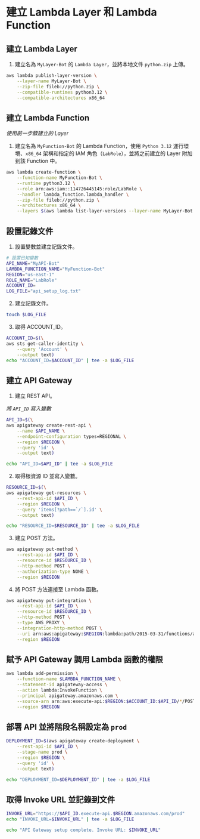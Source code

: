 # 建立 Lambda Layer 和 Lambda Function

## 建立 Lambda Layer

1. 建立名為 `MyLayer-Bot` 的 `Lambda Layer`，並將本地文件 `python.zip` 上傳。

```bash
aws lambda publish-layer-version \
    --layer-name MyLayer-Bot \
    --zip-file fileb://python.zip \
    --compatible-runtimes python3.12 \
    --compatible-architectures x86_64
```

## 建立 Lambda Function

_使用前一步驟建立的 Layer_

1. 建立名為 `MyFunction-Bot` 的 Lambda Function，使用 `Python 3.12` 運行環境、`x86_64` 架構和指定的 IAM 角色（`LabRole`），並將之前建立的 Layer 附加到該 Function 中。

```bash
aws lambda create-function \
    --function-name MyFunction-Bot \
    --runtime python3.12 \
    --role arn:aws:iam::114726445145:role/LabRole \
    --handler lambda_function.lambda_handler \
    --zip-file fileb://python.zip \
    --architectures x86_64 \
    --layers $(aws lambda list-layer-versions --layer-name MyLayer-Bot --query 'LayerVersions[0].LayerVersionArn' --output text)

```

## 設置記錄文件

1. 設置變數並建立記錄文件。

```bash
# 設置已知變數
API_NAME="MyAPI-Bot"
LAMBDA_FUNCTION_NAME="MyFunction-Bot"
REGION="us-east-1"
ROLE_NAME="LabRole"
ACCOUNT_ID=
LOG_FILE="api_setup_log.txt"
```


2. 建立記錄文件。

```bash
touch $LOG_FILE
```

3. 取得 ACCOUNT_ID。

```bash
ACCOUNT_ID=$(\
aws sts get-caller-identity \
    --query 'Account' \
    --output text)
echo "ACCOUNT_ID=$ACCOUNT_ID" | tee -a $LOG_FILE
```

## 建立 API Gateway

1. 建立 REST API。

_將 `API_ID` 寫入變數_

```bash
API_ID=$(\
aws apigateway create-rest-api \
    --name $API_NAME \
    --endpoint-configuration types=REGIONAL \
    --region $REGION \
    --query 'id' \
    --output text)

echo "API_ID=$API_ID" | tee -a $LOG_FILE
```

2. 取得根資源 ID 並寫入變數。

```bash
RESOURCE_ID=$(\
aws apigateway get-resources \
    --rest-api-id $API_ID \
    --region $REGION \
    --query 'items[?path==`/`].id' \
    --output text)

echo "RESOURCE_ID=$RESOURCE_ID" | tee -a $LOG_FILE
```

3. 建立 POST 方法。

```bash
aws apigateway put-method \
    --rest-api-id $API_ID \
    --resource-id $RESOURCE_ID \
    --http-method POST \
    --authorization-type NONE \
    --region $REGION
```

4. 將 POST 方法連接至 Lambda 函數。

```bash
aws apigateway put-integration \
    --rest-api-id $API_ID \
    --resource-id $RESOURCE_ID \
    --http-method POST \
    --type AWS_PROXY \
    --integration-http-method POST \
    --uri arn:aws:apigateway:$REGION:lambda:path/2015-03-31/functions/arn:aws:lambda:$REGION:$ACCOUNT_ID:function:$LAMBDA_FUNCTION_NAME/invocations \
    --region $REGION
```

## 賦予 API Gateway 調用 Lambda 函數的權限

```bash
aws lambda add-permission \
    --function-name $LAMBDA_FUNCTION_NAME \
    --statement-id apigateway-access \
    --action lambda:InvokeFunction \
    --principal apigateway.amazonaws.com \
    --source-arn arn:aws:execute-api:$REGION:$ACCOUNT_ID:$API_ID/*/POST/ \
    --region $REGION
```

## 部署 API 並將階段名稱設定為 `prod`

```bash
DEPLOYMENT_ID=$(aws apigateway create-deployment \
    --rest-api-id $API_ID \
    --stage-name prod \
    --region $REGION \
    --query 'id' \
    --output text)

echo "DEPLOYMENT_ID=$DEPLOYMENT_ID" | tee -a $LOG_FILE
```

## 取得 Invoke URL 並記錄到文件

```bash
INVOKE_URL="https://$API_ID.execute-api.$REGION.amazonaws.com/prod"
echo "INVOKE_URL=$INVOKE_URL" | tee -a $LOG_FILE

echo "API Gateway setup complete. Invoke URL: $INVOKE_URL"
```

